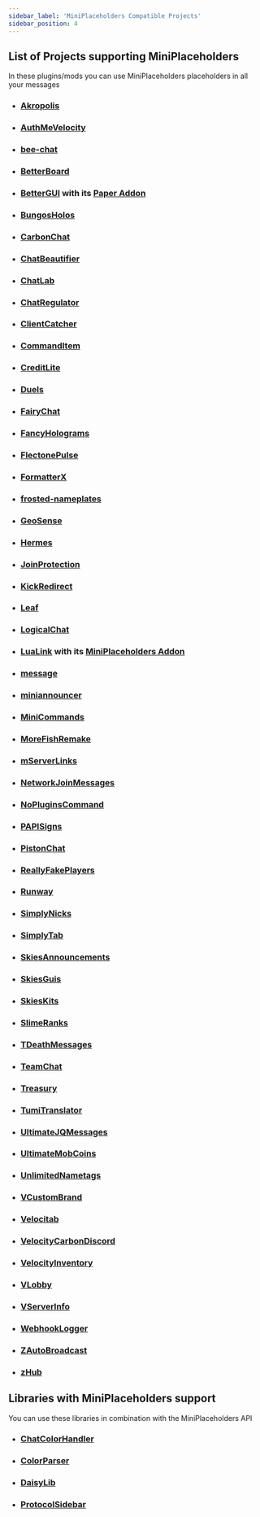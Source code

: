 ```yaml
---
sidebar_label: 'MiniPlaceholders Compatible Projects'
sidebar_position: 4
---
```


## List of Projects supporting MiniPlaceholders
In these plugins/mods you can use MiniPlaceholders placeholders in all your messages

* ### [Akropolis](https://modrinth.com/plugin/akropolis)
* ### [AuthMeVelocity](https://modrinth.com/plugin/authmevelocity)
* ### [bee-chat](https://github.com/beaver010/bee-chat)
* ### [BetterBoard](https://www.spigotmc.org/resources/betterboard.96393/)
* ### [BetterGUI](https://modrinth.com/plugin/bettergui) with its [Paper Addon](https://bettergui-mc.github.io/Docs/addon/paper-spec/)
* ### [BungosHolos](https://github.com/nbarudi/BungosHolos)
* ### [CarbonChat](https://github.com/Hexaoxide/Carbon)
* ### [ChatBeautifier](https://polymart.org/resource/chatbeautifier.3900)
* ### [ChatLab](https://modrinth.com/plugin/chatlab)
* ### [ChatRegulator](https://modrinth.com/plugin/chatregulator)
* ### [ClientCatcher](https://modrinth.com/plugin/clientcatcher)
* ### [CommandItem](https://github.com/tyonakaisan/CommandItem)
* ### [CreditLite](https://github.com/EncryptSL/CreditLite)
* ### [Duels](https://github.com/GreenedDev/Duels)
* ### [FairyChat](https://modrinth.com/plugin/fairychat)
* ### [FancyHolograms](https://github.com/OliverSchlueter/FancyHolograms)
* ### [FlectonePulse](https://flectone.net/pulse/)
* ### [FormatterX](https://syntaxdevteam.github.io/FormatterX/)
* ### [frosted-nameplates](https://github.com/pandier/frosted-nameplates)
* ### [GeoSense](https://hangar.papermc.io/powercas_gamer/Geosense)
* ### [Hermes](https://github.com/TitanPowered/Hermes)
* ### [JoinProtection](https://modrinth.com/plugin/joinprotection)
* ### [KickRedirect](https://modrinth.com/plugin/kickredirect)
* ### [Leaf](https://modrinth.com/plugin/leaf)
* ### [LogicalChat](https://www.spigotmc.org/resources/logicalchat-1-20x-best-chat-plugin.114302/)
* ### [LuaLink](https://modrinth.com/plugin/lualink) with its [MiniPlaceholders Addon](https://github.com/LuaLink/LuaLink-MiniPlaceholders)
* ### [message](https://hangar.papermc.io/OskarsMC-Plugins/message)
* ### [miniannouncer](https://github.com/devblook/miniannouncer/tree/feature/message-handler)
* ### [MiniCommands](https://github.com/BlockhostOfficial/MiniCommands)
* ### [MoreFishRemake](https://github.com/NamiUni/MoreFishRemake-WIP)
* ### [mServerLinks](https://github.com/powercasgamer/mServerLinks)
* ### [NetworkJoinMessages](https://www.spigotmc.org/resources/networkjoinmessages-bungeecord-velocity-wide-join-leave-and-switch-messages.118643/)
* ### [NoPluginsCommand](https://github.com/SimplyVanilla/NoPluginsCommand)
* ### [PAPISigns](https://github.com/ArcanePlugins/PAPISigns)
* ### [PistonChat](https://github.com/AlexProgrammerDE/PistonChat)
* ### [ReallyFakePlayers](https://dev.bukkit.org/projects/really-fake-players)
* ### [Runway](https://github.com/xMrAfonso/Runway)
* ### [SimplyNicks](https://github.com/SimplyVanilla/SimplyNicks)
* ### [SimplyTab](https://github.com/SimplyVanilla/SimplyTab)
* ### [SkiesAnnouncements](https://modrinth.com/mod/skiesannouncements)
* ### [SkiesGuis](https://modrinth.com/mod/skiesguis)
* ### [SkiesKits](https://modrinth.com/mod/skieskits)
* ### [SlimeRanks](https://modrinth.com/plugin/slimeranks)
* ### [TDeathMessages](https://github.com/Saturn745/TDeathMessages)
* ### [TeamChat](https://modrinth.com/plugin/teamchat)
* ### [Treasury](https://github.com/ArcanePlugins/Treasury/)
* ### [TumiTranslator](https://builtbybit.com/resources/tumitranslator.30581/)
* ### [UltimateJQMessages](https://polymart.org/resource/ultimatejqmessages.4815)
* ### [UltimateMobCoins](https://hangar.papermc.io/ChimpGamer/UltimateMobCoins)
* ### [UnlimitedNametags](https://github.com/alexdev03/UnlimitedNametags)
* ### [VCustomBrand](https://modrinth.com/plugin/vcustombrand)
* ### [Velocitab](https://modrinth.com/plugin/velocitab)
* ### [VelocityCarbonDiscord](https://github.com/Jarva/VelocityCarbonDiscord)
* ### [VelocityInventory](https://github.com/smuddgge/VelocityInventory)
* ### [VLobby](https://github.com/4drian3d/VLobby)
* ### [VServerInfo](https://modrinth.com/plugin/vserverinfo)
* ### [WebhookLogger](https://modrinth.com/plugin/webhooklogger)
* ### [ZAutoBroadcast](https://modrinth.com/plugin/zautobroadcast)
* ### [zHub](https://github.com/MizuleDevelopmentORG/zHub)

## Libraries with MiniPlaceholders support
You can use these libraries in combination with the MiniPlaceholders API

* ### [ChatColorHandler](https://github.com/CoolDCB/ChatColorHandler)
* ### [ColorParser](https://github.com/milkdrinkers/ColorParser)
* ### [DaisyLib](https://github.com/FireML-Dev/DaisyLib)
* ### [ProtocolSidebar](https://github.com/CatCoderr/ProtocolSidebar)
